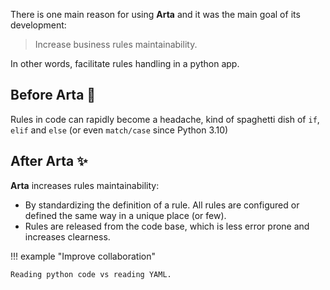 There is one main reason for using **Arta** and it was the main goal of its development: 

> Increase business rules maintainability.

In other words, facilitate rules handling in a python app.


## Before Arta :spaghetti:

Rules in code can rapidly become a headache, kind of spaghetti dish of `if`, `elif` and `else` (or even `match/case` since Python 3.10) 

## After Arta :sparkles:

**Arta** increases rules maintainability:

* By standardizing the definition of a rule. All rules are configured or defined the same way in a unique place (or few).
* Rules are released from the code base, which is less error prone and increases clearness.

!!! example "Improve collaboration"

    Reading python code vs reading YAML.
